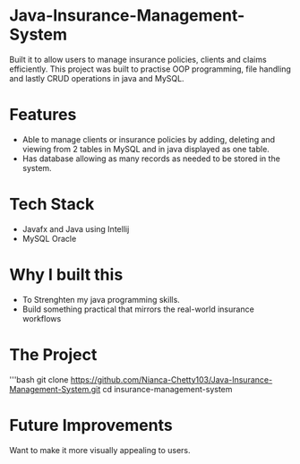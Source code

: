 ﻿# Java-Insurance-Management-System
Built it to allow users to manage insurance policies, clients and claims efficiently.
This project was built to practise OOP programming, file handling and lastly CRUD operations in java and MySQL.

# Features
- Able to manage clients or insurance policies by adding, deleting and viewing from 2 tables in MySQL and in java displayed as one table.
- Has database allowing as many records as needed to be stored in the system.

# Tech Stack 
- Javafx and Java using Intellij
- MySQL Oracle

# Why I built this
- To Strenghten my java programming skills.
- Build something practical that mirrors the real-world insurance workflows

# The Project
'''bash
git clone
https://github.com/Nianca-Chetty103/Java-Insurance-Management-System.git
cd insurance-management-system

# Future Improvements 
Want to make it more visually appealing to users.
